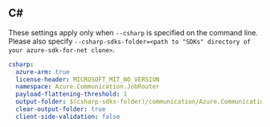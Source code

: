 ## C#

These settings apply only when `--csharp` is specified on the command line.
Please also specify `--csharp-sdks-folder=<path to "SDKs" directory of your azure-sdk-for-net clone>`.

``` yaml $(csharp)
csharp:
  azure-arm: true
  license-header: MICROSOFT_MIT_NO_VERSION
  namespace: Azure.Communication.JobRouter
  payload-flattening-threshold: 1
  output-folder: $(csharp-sdks-folder)/communication/Azure.Communication.JobRouter/src/Generated
  clear-output-folder: true
  client-side-validation: false
```
